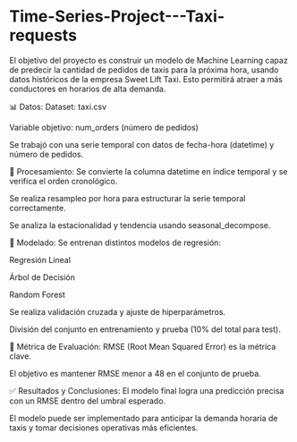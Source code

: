 # Time-Series-Project---Taxi-requests

El objetivo del proyecto es construir un modelo de Machine Learning capaz de predecir la cantidad de pedidos de taxis para la próxima hora, usando datos históricos de la empresa Sweet Lift Taxi. Esto permitirá atraer a más conductores en horarios de alta demanda.

📊 Datos:
Dataset: taxi.csv

Variable objetivo: num_orders (número de pedidos)

Se trabajó con una serie temporal con datos de fecha-hora (datetime) y número de pedidos.

🔧 Procesamiento:
Se convierte la columna datetime en índice temporal y se verifica el orden cronológico.

Se realiza resampleo por hora para estructurar la serie temporal correctamente.

Se analiza la estacionalidad y tendencia usando seasonal_decompose.

🤖 Modelado:
Se entrenan distintos modelos de regresión:

Regresión Lineal

Árbol de Decisión

Random Forest

Se realiza validación cruzada y ajuste de hiperparámetros.

División del conjunto en entrenamiento y prueba (10% del total para test).

🎯 Métrica de Evaluación:
RMSE (Root Mean Squared Error) es la métrica clave.

El objetivo es mantener RMSE menor a 48 en el conjunto de prueba.

✅ Resultados y Conclusiones:
El modelo final logra una predicción precisa con un RMSE dentro del umbral esperado.

El modelo puede ser implementado para anticipar la demanda horaria de taxis y tomar decisiones operativas más eficientes.
